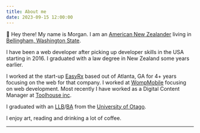 ```yaml
---
title: About me
date: 2023-09-15 12:00:00
---
```


👋 Hey there! My name is Morgan. I am an [American New Zealander](https://en.wikipedia.org/wiki/American_New_Zealanders) living in [Bellingham, Washington State](https://en.wikipedia.org/wiki/Bellingham,_Washington).

I have been a web developer after picking up developer skills in the USA starting in 2016. I graduated with a law degree in New Zealand some years earlier. 

I worked at the start-up [EasyRx](https://easyrxcloud.com/) based out of Atlanta, GA for 4+ years focusing on the web for that company. I worked at [WompMobile](https://www.wompmobile.com/) focusing on web development. Most recently I have worked as a Digital Content Manager at [Toolhouse inc](https://toolhouse.com/). 

I graduated with an [LLB](https://www.otago.ac.nz/courses/qualifications/llb.html)/[BA](https://www.otago.ac.nz/courses/subjects/clas.html) from the [University of Otago](https://www.otago.ac.nz/). 

I enjoy art, reading and drinking a lot of coffee.

---

